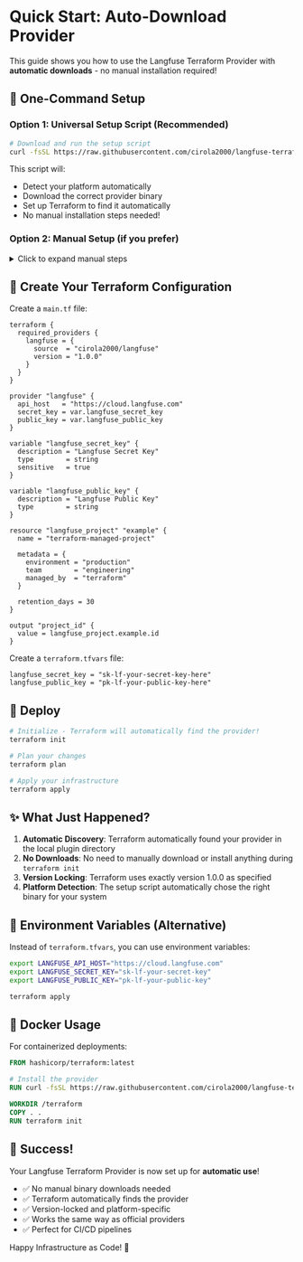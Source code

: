 # Quick Start: Auto-Download Provider

This guide shows you how to use the Langfuse Terraform Provider with **automatic downloads** - no manual installation required!

## 🚀 One-Command Setup

### Option 1: Universal Setup Script (Recommended)

```bash
# Download and run the setup script
curl -fsSL https://raw.githubusercontent.com/cirola2000/langfuse-terraform-provider/main/terraform-mirror-setup.sh | bash
```

This script will:
- Detect your platform automatically
- Download the correct provider binary
- Set up Terraform to find it automatically
- No manual installation steps needed!

### Option 2: Manual Setup (if you prefer)

<details>
<summary>Click to expand manual steps</summary>

```bash
# 1. Detect your platform
OS=$(uname -s | tr '[:upper:]' '[:lower:]')
ARCH=$(uname -m)
case $ARCH in x86_64) ARCH="amd64";; aarch64|arm64) ARCH="arm64";; esac

# 2. Create provider directory
mkdir -p ~/.terraform.d/plugins/registry.terraform.io/cirola2000/langfuse/1.0.0/${OS}_${ARCH}

# 3. Download and install
cd /tmp
curl -L -o provider.zip "https://github.com/cirola2000/langfuse-terraform-provider/raw/main/dist/terraform-provider-langfuse_1.0.0_${OS}_${ARCH}.zip"
unzip provider.zip
chmod +x terraform-provider-langfuse-*
cp terraform-provider-langfuse-* ~/.terraform.d/plugins/registry.terraform.io/cirola2000/langfuse/1.0.0/${OS}_${ARCH}/terraform-provider-langfuse_v1.0.0
```

</details>

## 📝 Create Your Terraform Configuration

Create a `main.tf` file:

```hcl
terraform {
  required_providers {
    langfuse = {
      source  = "cirola2000/langfuse"
      version = "1.0.0"
    }
  }
}

provider "langfuse" {
  api_host   = "https://cloud.langfuse.com"
  secret_key = var.langfuse_secret_key
  public_key = var.langfuse_public_key
}

variable "langfuse_secret_key" {
  description = "Langfuse Secret Key"
  type        = string
  sensitive   = true
}

variable "langfuse_public_key" {
  description = "Langfuse Public Key"
  type        = string
}

resource "langfuse_project" "example" {
  name = "terraform-managed-project"
  
  metadata = {
    environment = "production"
    team        = "engineering"
    managed_by  = "terraform"
  }
  
  retention_days = 30
}

output "project_id" {
  value = langfuse_project.example.id
}
```

Create a `terraform.tfvars` file:

```hcl
langfuse_secret_key = "sk-lf-your-secret-key-here"
langfuse_public_key = "pk-lf-your-public-key-here"
```

## 🎯 Deploy

```bash
# Initialize - Terraform will automatically find the provider!
terraform init

# Plan your changes
terraform plan

# Apply your infrastructure
terraform apply
```

## ✨ What Just Happened?

1. **Automatic Discovery**: Terraform automatically found your provider in the local plugin directory
2. **No Downloads**: No need to manually download or install anything during `terraform init`
3. **Version Locking**: Terraform uses exactly version 1.0.0 as specified
4. **Platform Detection**: The setup script automatically chose the right binary for your system

## 🔧 Environment Variables (Alternative)

Instead of `terraform.tfvars`, you can use environment variables:

```bash
export LANGFUSE_API_HOST="https://cloud.langfuse.com"
export LANGFUSE_SECRET_KEY="sk-lf-your-secret-key"
export LANGFUSE_PUBLIC_KEY="pk-lf-your-public-key"

terraform apply
```

## 🐳 Docker Usage

For containerized deployments:

```dockerfile
FROM hashicorp/terraform:latest

# Install the provider
RUN curl -fsSL https://raw.githubusercontent.com/cirola2000/langfuse-terraform-provider/main/terraform-mirror-setup.sh | bash

WORKDIR /terraform
COPY . .
RUN terraform init
```

## 🎉 Success!

Your Langfuse Terraform Provider is now set up for **automatic use**! 

- ✅ No manual binary downloads needed
- ✅ Terraform automatically finds the provider
- ✅ Version-locked and platform-specific
- ✅ Works the same way as official providers
- ✅ Perfect for CI/CD pipelines

Happy Infrastructure as Code! 🚀 